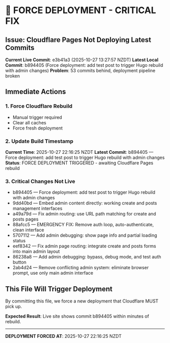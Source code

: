 # 🚨 FORCE DEPLOYMENT - CRITICAL FIX

## Issue: Cloudflare Pages Not Deploying Latest Commits

**Current Live Commit**: e3b41a3 (2025-10-27 13:27:57 NZDT)
**Latest Local Commit**: b894405 (Force deployment: add test post to trigger Hugo rebuild with admin changes)
**Problem**: 53 commits behind, deployment pipeline broken

## Immediate Actions

### 1. Force Cloudflare Rebuild
- Manual trigger required
- Clear all caches
- Force fresh deployment

### 2. Update Build Timestamp
**Current Time**: 2025-10-27 22:16:25 NZDT
**Latest Commit**: b894405 — Force deployment: add test post to trigger Hugo rebuild with admin changes
**Status**: FORCE DEPLOYMENT TRIGGERED - awaiting Cloudflare Pages rebuild

### 3. Critical Changes Not Live
- b894405 — Force deployment: add test post to trigger Hugo rebuild with admin changes
- 9dd40bd — Embed admin content directly: working create and posts management interfaces
- a49a79d — Fix admin routing: use URL path matching for create and posts pages
- 88afcc5 — EMERGENCY FIX: Remove auth loop, auto-authenticate, clean interface
- 5707112 — Add admin debugging: show page info and partial loading status
- eef8342 — Fix admin page routing: integrate create and posts forms into main admin layout
- 86238a8 — Add admin debugging: bypass, debug mode, and test auth button
- 2ab4d24 — Remove conflicting admin system: eliminate browser prompt, use only main admin interface

## This File Will Trigger Deployment

By committing this file, we force a new deployment that Cloudflare MUST pick up.

**Expected Result**: Live site shows commit b894405 within minutes of rebuild.

---

**DEPLOYMENT FORCED AT**: 2025-10-27 22:16:25 NZDT
